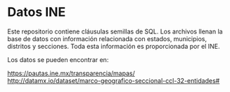 # Datos INE

Este repositorio contiene cláusulas semillas de SQL. Los archivos llenan la base de datos con información relacionada con estados, municipios, distritos y secciones. Toda esta información es proporcionada por el INE.

Los datos se pueden encontrar en:

https://pautas.ine.mx/transparencia/mapas/
http://datamx.io/dataset/marco-geografico-seccional-ccl-32-entidades#
